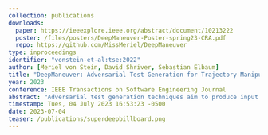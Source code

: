 ```yaml
---
collection: publications
downloads:
  paper: https://ieeexplore.ieee.org/abstract/document/10213222
  poster: /files/posters/DeepManeuver-Poster-spring23-CRA.pdf
  repo: https://github.com/MissMeriel/DeepManeuver
type: inproceedings
identifier: "vonstein-et-al:tse:2022"
author: [Meriel von Stein, David Shriver, Sebastian Elbaum]
title: "DeepManeuver: Adversarial Test Generation for Trajectory Manipulation of Autonomous Vehicles"
year: 2023
conference: IEEE Transactions on Software Engineering Journal
abstract: "Adversarial test generation techniques aim to produce input perturbations that cause a DNN to compute incorrect outputs. For autonomous vehicles driven by a DNN, however, the effect of such perturbations are attenuated by other parts of the system and are less effective as vehicle state evolves. In this work we argue that for adversarial testing perturbations to be effective on autonomous vehicles, they must account for the subtle interplay between the DNN and vehicle states. Building on that insight, we develop DeepManeuver, an automated framework that interleaves adversarial test generation with vehicle trajectory physics simulation.  Thus, as the vehicle moves along a trajectory, DeepManeuver enables the refinement of candidate perturbations to: (1) account for changes in the state of the vehicle that may affect how the perturbation is perceived by the system; (2) retain the effect of the perturbation on previous states so that the current state is still reachable and past trajectory is preserved; and (3) result in multi-target maneuvers that require fulfillment of vehicle state sequences (e.g. reaching locations in a road to navigate a tight turn). Our assessment reveals that DeepManeuver can generate perturbations to force maneuvers more effectively and consistently than state-of-the-art techniques by 20.7 percentage points on average. We also show DeepManeuver's effectiveness at disrupting vehicle behavior to achieve multi-target maneuvers with a minimum 52% rate of success."
timestamp: Tues, 04 July 2023 16:53:23 -0500
date: 2023-07-04
teaser: /publications/superdeepbillboard.png
---
```

